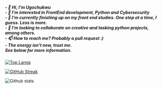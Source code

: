   <h5>
  - 👋 Hi, I’m Ugochukwu
 <br>
  - 👀 I’m interested in FrontEnd development, Python and Cybersecurity
<br>
 - 🌱 I’m currently finishing up on my front end studies. One step at a time, I guess. Less is more.
<br>
  - 💞️ I’m looking to collaborate on creative and tasking python projects, among others.
<br>
  - 📫 How to reach me? Probably a pull request :)
<br>
  - The energy isn't new, trust me. 
  <br> 
  See below for <i> more </i> information.
</h5>

[![Top Langs](https://github-readme-stats.vercel.app/api/top-langs/?username=thebasilugo&layout=compact&theme=vision-friendly-dark&border_radius=35)](https://github.com/anuraghazra/github-readme-stats)

[![GitHub Streak](https://streak-stats.demolab.com?user=thebasilugo&theme=Javascript-dark&border_radius=35&date_format=j%20M%5B%20Y%5D)](https://git.io/streak-stats)

![Github stats](https://github-readme-stats.vercel.app/api?username=thebasilugo&theme=highcontrast&&border_radius=35&show_icons=true&count_private=true)



<!---
thebasilugo/thebasilugo is a ✨ special ✨ repository because its `README.md` (this file) appears on your GitHub profile.
You can click the Preview link to take a look at your changes.
--->
